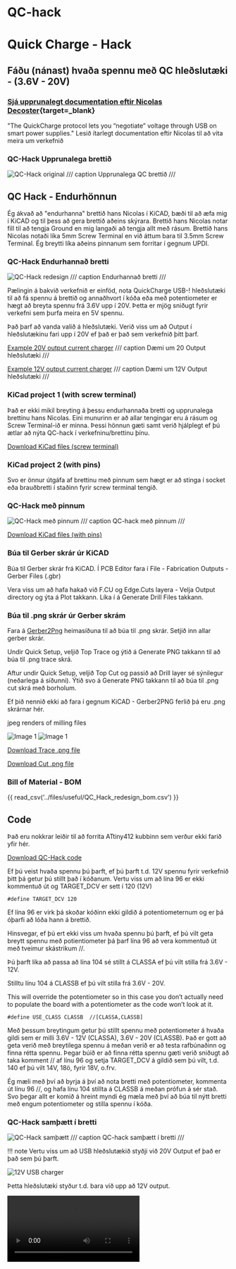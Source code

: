 # QC-hack

# Quick Charge - Hack

## Fáðu (nánast) hvaða spennu með QC hleðslutæki - (3.6V - 20V)

### [Sjá upprunalegt documentation eftir Nicolas Decoster](https://fabacademy.org/2018/labs/fablabulb/students/nicolas-decoster/alumnus/projects/qc/){target=_blank}

"The QuickCharge protocol lets you “negotiate” voltage through USB on smart power supplies."
Lesið ítarlegt documentation eftir Nicolas til að vita meira um verkefnið

### QC-Hack Upprunalega brettið
![QC-Hack original](../assets/img/qcHack/QC_Hack_Board_original.jpg)
/// caption
Upprunalega QC brettið
///

## QC Hack - Endurhönnun

Ég ákvað að "endurhanna" brettið hans Nicolas í KiCAD, bæði til að æfa mig í KiCAD og til þess að gera brettið aðeins skýrara. Brettið hans Nicolas notar fill til að tengja Ground en mig langaði að tengja allt með rásum. Brettið hans Nicolas notaði líka 5mm Screw Terminal en við áttum bara til 3.5mm Screw Terminal. Ég breytti líka aðeins pinnanum sem forritar í gegnum UPDI.

### QC-Hack Endurhannað bretti
![QC-Hack redesign](../assets/img/qcHack/QC_Hack_Board.jpg)
/// caption
Endurhannað bretti
///

Pælingin á bakvið verkefnið er einföd, nota QuickCharge USB-! hleðslutæki til að fá spennu á brettið og annaðhvort í kóða eða með potentiometer er hægt að breyta spennu frá 3.6V upp í 20V. Þetta er mjög sniðugt fyrir verkefni sem þurfa meira en 5V spennu.

Það þarf að vanda valið á hleðslutæki. Verið viss um að Output í hleðslutækinu fari upp í 20V ef það er það sem verkefnið þitt þarf.

[Example 20V output current charger](https://nedis.com/en-us/product/computer-and-mobile/power-supply/usb-chargers/550783985/wall-charger-65-w-gan-pd30-18w-pd30-20w-pd30-27w-pd30-36w-pd30-45w-pd30-60w-pd30-65w-qc30-quick-charge-feature-30-325-a-number-of-outputs-3-usb-a-2x-usb-c-automatic-voltage-selection-black)
/// caption
Dæmi um 20 Output hleðslutæki
///

[Example 12V output current charger](https://nedis.com/en-us/product/computer-and-mobile/power-supply/usb-chargers/550732027/wall-charger-18-w-quick-charge-feature-15-20-30-a-number-of-outputs-1-usb-a-no-cable-included-automatic-voltage-selection-black)
/// caption
Dæmi um 12V Output hleðslutæki
///

### KiCad project 1 (with screw terminal)

Það er ekki mikil breyting á þessu endurhannaða bretti og upprunalega brettinu hans Nicolas. Eini munurinn er að allar tengingar eru á rásum og Screw Terminal-ið er minna. Þessi hönnun gæti samt verið hjálplegt ef þú ætlar að nýta QC-hack í verkefninu/brettinu þínu.

[Download KiCad files (screw terminal)](../assets/files/qcHack/QC-Hack_reDesign.zip)

### KiCad project 2 (with pins)

Svo er önnur útgáfa af brettinu með pinnum sem hægt er að stinga í socket eða brauðbretti í staðinn fyrir screw terminal tengið.

### QC-Hack með pinnum
![QC-Hack með pinnum](../assets/img/qcHack/qcHackWithPins.jpg)
/// caption
QC-hack með pinnum
///

[Download KiCad files (with pins)](../assets/files/qcHack/QC_Hack_wPins.zip)

### Búa til Gerber skrár úr KiCAD

Búa til Gerber skrár frá KiCAD. Í PCB Editor fara í File - Fabrication Outputs - Gerber Files (.gbr)

Vera viss um að hafa hakað við F.CU og Edge.Cuts layera - Velja Output directory og ýta á Plot takkann. Líka í á Generate Drill Files takkann.

### Búa til .png skrár úr Gerber skrám

Fara á [Gerber2Png](https://gerber2png.fablabkerala.in/) heimasíðuna til að búa til .png skrár. Setjið inn allar gerber skrár.

Undir Quick Setup, veljið Top Trace og ýtið á Generate PNG takkann til að búa til .png trace skrá.

Aftur undir Quick Setup, veljið Top Cut og passið að Drill layer sé sýnilegur (neðarlega á síðunni). Ýtið svo á Generate PNG takkann til að búa til .png cut skrá með borholum.

Ef þið nennið ekki að fara í gegnum KiCAD - Gerber2PNG ferlið þá eru .png skrárnar hér.

jpeg renders of milling files
<div class="three-images">
    <img src="../../assets/img/qcHack/QC_Hack_Trace_JPEG.jpg" alt="Image 1" class="two-image-size">
    <img src="../../assets/img/qcHack/QC_Hack_Cut_JPEG.jpg" alt="Image 1" class="two-image-size">
</div>

[Download Trace .png file](../files/useful/QC_Hack_redesign_trace.png) 

[Download Cut .png file](../files/useful/QC_Hack_redesign_cut.png) 

### Bill of Material - BOM

{{ read_csv('../files/useful/QC_Hack_redesign_bom.csv') }}

## Code

Það eru nokkrar leiðir til að forrita ATtiny412 kubbinn sem verður ekki farið yfir hér.

[Download QC-Hack code](../assets/files/qcHack/qc.ino)

Ef þú veist hvaða spennu þú þarft, ef þú þarft t.d. 12V spennu fyrir verkefnið þitt þá getur þú stillt það í kóðanum.
Vertu viss um að lína 96 er ekki kommentuð út og TARGET_DCV er sett í 120 (12V)

```c+++
#define TARGET_DCV 120
```

Ef lína 96 er virk þá skoðar kóðinn ekki gildið á potentiometernum og er þá óþarfi að lóða hann á brettið.

Hinsvegar, ef þú ert ekki viss um hvaða spennu þú þarft, ef þú vilt geta breytt spennu með potientiometer þá þarf lína 96 að vera kommentuð út með tveimur skástrikum //.

Þú þarft líka að passa að lína 104 sé stillt á CLASSA ef þú vilt stilla frá 3.6V - 12V.

Stilltu línu 104 á CLASSB ef þú vilt stilla frá 3.6V - 20V.

This will override the potentiometer so in this case you don’t actually need to populate the board with a potentiometer as the code won’t look at it.

```c+++
#define USE_CLASS CLASSB  //[CLASSA,CLASSB]
```

Með þessum breytingum getur þú stillt spennu með potentiometer á hvaða gildi sem er milli 3.6V - 12V (CLASSA), 3.6V - 20V (CLASSB). Það er gott að geta verið með breytilega spennu á meðan verið er að testa rafbúnaðinn og finna rétta spennu. Þegar búið er að finna rétta spennu gæti verið sniðugt að taka komment // af línu 96 og setja TARGET_DCV á gildið sem þú vilt, t.d. 140 ef þú vilt 14V, 18ö, fyrir 18V, o.frv.

Ég mæli með því að byrja á því að nota bretti með potentiometer, kommenta út línu 96 //, og hafa línu 104 stillta á CLASSB á meðan prófun á sér stað. Svo þegar allt er komið á hreint myndi ég mæla með því að búa til nýtt bretti með engum potentiometer og stilla spennu í kóða.

### QC-Hack samþætt í bretti
![QC-Hack samþætt](../assets/img/qcHack/qcHackIntegrated.jpg)
/// caption
QC-hack samþætt í bretti
///


!!! note
    Vertu viss um að USB hleðslutækið styðji við 20V Output ef það er það sem þú þarft.

![12V USB charger](../assets/img/qcHack/USB_12V_charger.jpg)

Þetta hleðslutæki styður t.d. bara við upp að 12V output.

![type:video](../assets/videos/QC_multimeter.mp4)